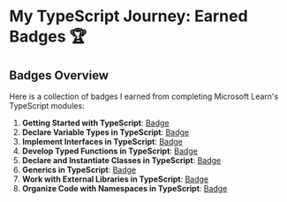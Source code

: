 # My TypeScript Journey: Earned Badges 🏆

## Badges Overview

Here is a collection of badges I earned from completing Microsoft Learn's TypeScript modules:

1. **Getting Started with TypeScript**: [Badge](https://learn.microsoft.com/api/achievements/share/en-us/pashaBy94-6655/N29Z9JPF?sharingId=547B57C7C2CDD877)
2. **Declare Variable Types in TypeScript**: [Badge](https://learn.microsoft.com/api/achievements/share/ru-ru/pashaBy94-6655/WZCPPG7N?sharingId=547B57C7C2CDD877)
3. **Implement Interfaces in TypeScript**: [Badge](https://learn.microsoft.com/api/achievements/share/ru-ru/pashaBy94-6655/HAGQKUF8?sharingId=547B57C7C2CDD877)
4. **Develop Typed Functions in TypeScript**: [Badge](https://learn.microsoft.com/api/achievements/share/ru-ru/pashaBy94-6655/ZKF53SC2?sharingId=547B57C7C2CDD877)
5. **Declare and Instantiate Classes in TypeScript**: [Badge](https://learn.microsoft.com/api/achievements/share/ru-ru/pashaBy94-6655/ES79YZVP?sharingId=547B57C7C2CDD877)
6. **Generics in TypeScript**: [Badge](https://learn.microsoft.com/api/achievements/share/ru-ru/pashaBy94-6655/QTACYNUE?sharingId=547B57C7C2CDD877)
7. **Work with External Libraries in TypeScript**: [Badge](https://learn.microsoft.com/api/achievements/share/ru-ru/pashaBy94-6655/ES79AAAP?sharingId=547B57C7C2CDD877)
8. **Organize Code with Namespaces in TypeScript**: [Badge](https://learn.microsoft.com/api/achievements/share/ru-ru/pashaBy94-6655/WZCPC8FN?sharingId=547B57C7C2CDD877)
